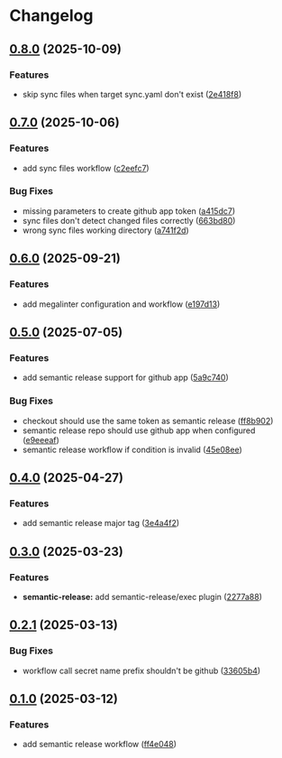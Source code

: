 # Changelog

## [0.8.0](https://github.com/xebis/github-actions-and-workflows/compare/v0.7.0...v0.8.0) (2025-10-09)

### Features

* skip sync files when target sync.yaml don't exist ([2e418f8](https://github.com/xebis/github-actions-and-workflows/commit/2e418f89f548b0643fe3ea4f59d58f966b937d5e))

## [0.7.0](https://github.com/xebis/github-actions-and-workflows/compare/v0.6.0...v0.7.0) (2025-10-06)

### Features

* add sync files workflow ([c2eefc7](https://github.com/xebis/github-actions-and-workflows/commit/c2eefc73ab6e6c49ddc27c4588af6ae0563642ca))

### Bug Fixes

* missing parameters to create github app token ([a415dc7](https://github.com/xebis/github-actions-and-workflows/commit/a415dc7ed1b5c918b0db5a8cc171826f26d0a728))
* sync files don't detect changed files correctly ([663bd80](https://github.com/xebis/github-actions-and-workflows/commit/663bd808fb37c92eb94a435405b0b9ac77d63b86))
* wrong sync files working directory ([a741f2d](https://github.com/xebis/github-actions-and-workflows/commit/a741f2d41c8f25de7f5485f8b0720380675c213a))

## [0.6.0](https://github.com/xebis/github-actions-and-workflows/compare/v0.5.0...v0.6.0) (2025-09-21)

### Features

* add megalinter configuration and workflow ([e197d13](https://github.com/xebis/github-actions-and-workflows/commit/e197d13e15bc14b89b63251a8e01d6de4798b3ea))

## [0.5.0](https://github.com/xebis/github-actions-and-workflows/compare/v0.4.0...v0.5.0) (2025-07-05)

### Features

* add semantic release support for github app ([5a9c740](https://github.com/xebis/github-actions-and-workflows/commit/5a9c7405608f1928897d9298eadbabfe624abd38))

### Bug Fixes

* checkout should use the same token as semantic release ([ff8b902](https://github.com/xebis/github-actions-and-workflows/commit/ff8b90217ad7abae449a7eb85fbcece109d8aa82))
* semantic release repo should use github app when configured ([e9eeeaf](https://github.com/xebis/github-actions-and-workflows/commit/e9eeeaf73ba9db1d3166e11b0251a96b18b5ccf6))
* semantic release workflow if condition is invalid ([45e08ee](https://github.com/xebis/github-actions-and-workflows/commit/45e08eee4eeb8e67b5aeabeb64a379c0936057de))

## [0.4.0](https://github.com/xebis/github-actions-and-workflows/compare/v0.3.0...v0.4.0) (2025-04-27)

### Features

* add semantic release major tag ([3e4a4f2](https://github.com/xebis/github-actions-and-workflows/commit/3e4a4f2029f5654de4c16fb9553d194e0fe555d8))

## [0.3.0](https://github.com/xebis/github-actions-and-workflows/compare/v0.2.1...v0.3.0) (2025-03-23)

### Features

* **semantic-release:** add semantic-release/exec plugin ([2277a88](https://github.com/xebis/github-actions-and-workflows/commit/2277a88420d7ad2f3e9717c08730d4e0e1260939))

## [0.2.1](https://github.com/xebis/github-actions-and-workflows/compare/v0.2.0...v0.2.1) (2025-03-13)

### Bug Fixes

* workflow call secret name prefix shouldn't be github ([33605b4](https://github.com/xebis/github-actions-and-workflows/commit/33605b45bc756fb64121e1b120c36fb2dd0627d2))

## [0.1.0](https://github.com/xebis/github-actions-and-workflows/compare/v0.0.0...v0.1.0) (2025-03-12)

### Features

* add semantic release workflow ([ff4e048](https://github.com/xebis/github-actions-and-workflows/commit/ff4e048a98bf97c28f7819ceeb5c7248c9d3be07))
